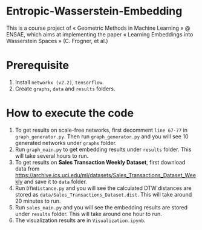 # Entropic-Wasserstein-Embedding
This is a course project of « Geometric Methods in Machine Learning » @ ENSAE, which aims at implementing the paper « Learning Embeddings into Wasserstein Spaces » (C. Frogner, et al.)

# Prerequisite
1. Install ```networkx (v2.2)```, ```tensorflow```.
2. Create ```graphs```, ```data``` and ```results``` folders.

# How to execute the code
1. To get results on scale-free networks, first decomment ```line 67-77``` in ```graph_generator.py```. Then run ```graph_generator.py``` and you will see 10 generated networks under ```graphs``` folder.
2. Run ```graph_main.py``` to get embedding results under ```results``` folder. This will take several hours to run.
3. To get results on __Sales Transaction Weekly Dataset__, first download data from https://archive.ics.uci.edu/ml/datasets/Sales_Transactions_Dataset_Weekly and save it to ```data``` folder.
4. Run ```DTWdistance.py``` and you will see the calculated DTW distances are stored as ```data/Sales_Transactions_Dataset.dist```. This will take around 20 minutes to run.
5. Run ```sales_main.py``` and you will see the embedding results are stored under ```results``` folder. This will take around one hour to run.
6. The visualization results are in ```Visualization.ipynb```.
